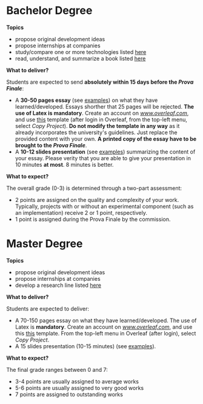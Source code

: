 # Bachelor Degree

**Topics**

* propose original development ideas
* propose internships at companies
* study/compare one or more technologies listed [here](bachelor/ideas#Technologies)
* read, understand, and summarize a book listed [here](bachelor/ideas#Books)

**What to deliver?**

Students are expected to send **absolutely within 15 days before the *Prova Finale***: 
* A **30-50 pages essay** (see [examples](bachelor/examples)) on what they have learned/developed. Essays shorther that 25 pages will be rejected. **The use of Latex is mandatory**. Create an account on *www.overleaf.com*, and use [this](https://www.overleaf.com/read/snfrrfrbrbct) template (after login in Overleaf, from the top-left menu, select *Copy Project*). **Do not modify the template in any way** as it already incorporates the university's guidelines. Just replace the provided content with your own. **A printed copy of the essay have to be brought to the *Prova Finale***.
* A **10-12 slides presentation** (see [examples](bachelor/examples)) summarizing the content of your essay. Please verity that you are able to give your presentation in 10 minutes **at most**. 8 minutes is better.

**What to expect?**

The overall grade (0-3) is determined through a two-part assessment:
* 2 points are assigned on the quality and complexity of your work. Typically, projects with or without an experimental component (such as an implementation) receive 2 or 1 point, respectively.
* 1 point is assigned during the Prova Finale by the commission.

# Master Degree

**Topics**
* propose original development ideas
* propose internships at companies
* develop a research line listed [here](master/ideas/)

**What to deliver?**

Students are expected to deliver:
* A 70-150 pages essay on what they have learned/developed. The use of Latex is **mandatory**. Create an account on *www.overleaf.com*, and use this [this](https://www.overleaf.com/read/snfrrfrbrbct) template. From the top-left menu in Overleaf (after login), select *Copy Project*.
* A 15 slides presentation (10-15 minutes) (see [examples](master/examples)).

**What to expect?**

The final grade ranges between 0 and 7:
* 3-4 points are usually assigned to average works
* 5-6 points are usually assigned to very good works
* 7 points are assigned to outstanding works

